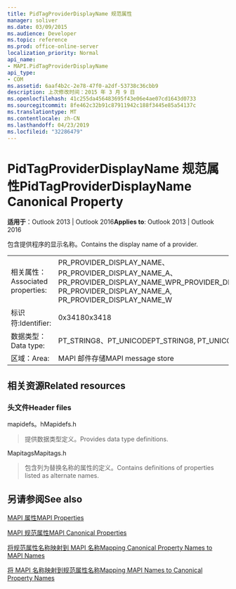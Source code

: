 ```yaml
---
title: PidTagProviderDisplayName 规范属性
manager: soliver
ms.date: 03/09/2015
ms.audience: Developer
ms.topic: reference
ms.prod: office-online-server
localization_priority: Normal
api_name:
- MAPI.PidTagProviderDisplayName
api_type:
- COM
ms.assetid: 6aaf4b2c-2e78-47f0-a2df-53738c36cbb9
description: 上次修改时间：2015 年 3 月 9 日
ms.openlocfilehash: 41c255da456483695f43e06e4ae07cd1643d0733
ms.sourcegitcommit: 8fe462c32b91c87911942c188f3445e85a54137c
ms.translationtype: MT
ms.contentlocale: zh-CN
ms.lasthandoff: 04/23/2019
ms.locfileid: "32286479"
---
```

# <a name="pidtagproviderdisplayname-canonical-property"></a><span data-ttu-id="0e68e-103">PidTagProviderDisplayName 规范属性</span><span class="sxs-lookup"><span data-stu-id="0e68e-103">PidTagProviderDisplayName Canonical Property</span></span>

  
  
<span data-ttu-id="0e68e-104">**适用于**：Outlook 2013 | Outlook 2016</span><span class="sxs-lookup"><span data-stu-id="0e68e-104">**Applies to**: Outlook 2013 | Outlook 2016</span></span> 
  
<span data-ttu-id="0e68e-105">包含提供程序的显示名称。</span><span class="sxs-lookup"><span data-stu-id="0e68e-105">Contains the display name of a provider.</span></span>
  
|||
|:-----|:-----|
|<span data-ttu-id="0e68e-106">相关属性：</span><span class="sxs-lookup"><span data-stu-id="0e68e-106">Associated properties:</span></span>  <br/> |<span data-ttu-id="0e68e-107">PR_PROVIDER_DISPLAY_NAME、PR_PROVIDER_DISPLAY_NAME_A、PR_PROVIDER_DISPLAY_NAME_W</span><span class="sxs-lookup"><span data-stu-id="0e68e-107">PR_PROVIDER_DISPLAY_NAME, PR_PROVIDER_DISPLAY_NAME_A, PR_PROVIDER_DISPLAY_NAME_W</span></span>  <br/> |
|<span data-ttu-id="0e68e-108">标识符:</span><span class="sxs-lookup"><span data-stu-id="0e68e-108">Identifier:</span></span>  <br/> |<span data-ttu-id="0e68e-109">0x3418</span><span class="sxs-lookup"><span data-stu-id="0e68e-109">0x3418</span></span>  <br/> |
|<span data-ttu-id="0e68e-110">数据类型：</span><span class="sxs-lookup"><span data-stu-id="0e68e-110">Data type:</span></span>  <br/> |<span data-ttu-id="0e68e-111">PT_STRING8、PT_UNICODE</span><span class="sxs-lookup"><span data-stu-id="0e68e-111">PT_STRING8, PT_UNICODE</span></span>  <br/> |
|<span data-ttu-id="0e68e-112">区域：</span><span class="sxs-lookup"><span data-stu-id="0e68e-112">Area:</span></span>  <br/> |<span data-ttu-id="0e68e-113">MAPI 邮件存储</span><span class="sxs-lookup"><span data-stu-id="0e68e-113">MAPI message store</span></span>  <br/> |
   
## <a name="related-resources"></a><span data-ttu-id="0e68e-114">相关资源</span><span class="sxs-lookup"><span data-stu-id="0e68e-114">Related resources</span></span>

### <a name="header-files"></a><span data-ttu-id="0e68e-115">头文件</span><span class="sxs-lookup"><span data-stu-id="0e68e-115">Header files</span></span>

<span data-ttu-id="0e68e-116">mapidefs。h</span><span class="sxs-lookup"><span data-stu-id="0e68e-116">Mapidefs.h</span></span>
  
> <span data-ttu-id="0e68e-117">提供数据类型定义。</span><span class="sxs-lookup"><span data-stu-id="0e68e-117">Provides data type definitions.</span></span>
    
<span data-ttu-id="0e68e-118">Mapitags</span><span class="sxs-lookup"><span data-stu-id="0e68e-118">Mapitags.h</span></span>
  
> <span data-ttu-id="0e68e-119">包含列为替换名称的属性的定义。</span><span class="sxs-lookup"><span data-stu-id="0e68e-119">Contains definitions of properties listed as alternate names.</span></span>
    
## <a name="see-also"></a><span data-ttu-id="0e68e-120">另请参阅</span><span class="sxs-lookup"><span data-stu-id="0e68e-120">See also</span></span>



[<span data-ttu-id="0e68e-121">MAPI 属性</span><span class="sxs-lookup"><span data-stu-id="0e68e-121">MAPI Properties</span></span>](mapi-properties.md)
  
[<span data-ttu-id="0e68e-122">MAPI 规范属性</span><span class="sxs-lookup"><span data-stu-id="0e68e-122">MAPI Canonical Properties</span></span>](mapi-canonical-properties.md)
  
[<span data-ttu-id="0e68e-123">将规范属性名称映射到 MAPI 名称</span><span class="sxs-lookup"><span data-stu-id="0e68e-123">Mapping Canonical Property Names to MAPI Names</span></span>](mapping-canonical-property-names-to-mapi-names.md)
  
[<span data-ttu-id="0e68e-124">将 MAPI 名称映射到规范属性名称</span><span class="sxs-lookup"><span data-stu-id="0e68e-124">Mapping MAPI Names to Canonical Property Names</span></span>](mapping-mapi-names-to-canonical-property-names.md)


